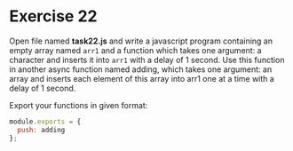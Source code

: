 # Exercise 22

Open file named **task22.js** and write a javascript program containing an empty array named `arr1` and a function which takes one argument: a character and inserts it into `arr1` with a delay of 1 second.
Use this function in another async function named adding, which takes one argument: an array and inserts each element of this array into arr1 one at a time with a delay of 1 second.


Export your functions in given format:

```js
module.exports = {
  push: adding
};
```